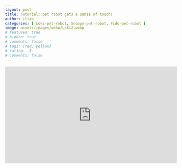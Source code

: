 ```yaml
---
layout: post
title: Tutorial: pet robot gets a sense of touch!
author: iliao
categories: [ Loki-pet-robot, Snoopy-pet-robot, Fido-pet-robot ]
image: assets/images/webp/Loki2.webp
# featured: true
# hidden: true
# comments: false
# tags: [red, yellow]
# rating: .5
# comments: false
---
```



<div class="text-center">
<iframe width="560" height="315" src="https://www.youtube.com/embed/xqCVTG_DYYk?si=_thNGFqzr9X5me5I" title="YouTube video player" frameborder="0" allow="accelerometer; autoplay; clipboard-write; encrypted-media; gyroscope; picture-in-picture; web-share" allowfullscreen></iframe>
</div>

